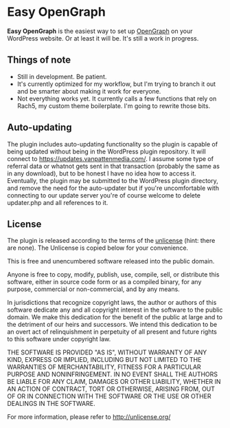 Easy OpenGraph
==============

**Easy OpenGraph** is the easiest way to set up <a href="http://ogp.me/">OpenGraph</a> on your WordPress website. Or at least it will be. It's still a work in progress.

Things of note
--------------

*   Still in development. Be patient.
*   It's currently optimized for my workflow, but I'm trying to branch it out and be smarter about making it work for everyone.
*   Not everything works yet. It currently calls a few functions that rely on Rach5, my custom theme boilerplate. I'm going to rewrite those bits.


Auto-updating
-------------

The plugin includes auto-updating functionality so the plugin is capable of being updated without being in the WordPress plugin repository. It will connect to https://updates.vanpattenmedia.com/. I assume some type of referral data or whatnot gets sent in that transaction (probably the same as in any download), but to be honest I have no idea how to access it. Eventually, the plugin may be submitted to the WordPress plugin directory, and remove the need for the auto-updater but if you're uncomfortable with connecting to our update server you're of course welcome to delete updater.php and all references to it.

License
-------

The plugin is released according to the terms of the <a href="http://unlicense.org/">unlicense</a> (hint: there are none). The Unlicense is copied below for your convenience.

This is free and unencumbered software released into the public domain.

Anyone is free to copy, modify, publish, use, compile, sell, or
distribute this software, either in source code form or as a compiled
binary, for any purpose, commercial or non-commercial, and by any
means.

In jurisdictions that recognize copyright laws, the author or authors
of this software dedicate any and all copyright interest in the
software to the public domain. We make this dedication for the benefit
of the public at large and to the detriment of our heirs and
successors. We intend this dedication to be an overt act of
relinquishment in perpetuity of all present and future rights to this
software under copyright law.

THE SOFTWARE IS PROVIDED "AS IS", WITHOUT WARRANTY OF ANY KIND,
EXPRESS OR IMPLIED, INCLUDING BUT NOT LIMITED TO THE WARRANTIES OF
MERCHANTABILITY, FITNESS FOR A PARTICULAR PURPOSE AND NONINFRINGEMENT.
IN NO EVENT SHALL THE AUTHORS BE LIABLE FOR ANY CLAIM, DAMAGES OR
OTHER LIABILITY, WHETHER IN AN ACTION OF CONTRACT, TORT OR OTHERWISE,
ARISING FROM, OUT OF OR IN CONNECTION WITH THE SOFTWARE OR THE USE OR
OTHER DEALINGS IN THE SOFTWARE.

For more information, please refer to <http://unlicense.org/>
